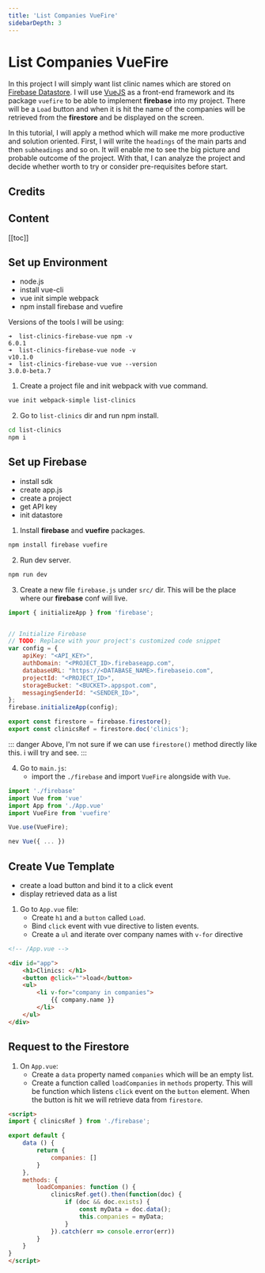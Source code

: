 ```yaml
---
title: 'List Companies VueFire'
sidebarDepth: 3
---
```


# List Companies VueFire

In this project I will simply want list clinic names which are stored on [Firebase Datastore](). I will use [VueJS]() as a front-end framework and its package `vuefire` to be able to implement **firebase** into my project. There will be a `Load` button and when it is hit the name of the companies will be retrieved from the **firestore** and be displayed on the screen.

In this tutorial, I will apply a method which will make me more productive and solution oriented. First, I will write the `headings` of the main parts and then `subheadings` and so on. It will enable me to see the big picture and probable outcome of the project. With that, I can analyze the project and decide whether worth to try or consider pre-requisites before start.

## Credits

## Content

[[toc]]


## Set up Environment

* node.js
* install vue-cli
* vue init simple webpack
* npm install firebase and vuefire

Versions of the tools I will be using:

```
➜  list-clinics-firebase-vue npm -v
6.0.1
➜  list-clinics-firebase-vue node -v
v10.1.0
➜  list-clinics-firebase-vue vue --version
3.0.0-beta.7
```

1. Create a project file and init webpack with vue command.

```bash
vue init webpack-simple list-clinics
```

2. Go to `list-clinics` dir and run npm install.

```bash
cd list-clinics
npm i
```


## Set up Firebase

* install sdk 
* create app.js
* create a project
* get API key
* init datastore

1. Install **firebase** and **vuefire** packages. 

```bash
npm install firebase vuefire
```

2. Run dev server.

```bash
npm run dev
```

3. Create a new file `firebase.js` under `src/` dir. This will be the place where our **firebase** conf will live.

```javascript
import { initializeApp } from 'firebase';


// Initialize Firebase
// TODO: Replace with your project's customized code snippet
var config = {
	apiKey: "<API_KEY>",
	authDomain: "<PROJECT_ID>.firebaseapp.com",
	databaseURL: "https://<DATABASE_NAME>.firebaseio.com",
	projectId: "<PROJECT_ID>",
	storageBucket: "<BUCKET>.appspot.com",
	messagingSenderId: "<SENDER_ID>",
};
firebase.initializeApp(config);

export const firestore = firebase.firestore();
export const clinicsRef = firestore.doc('clinics');
```

::: danger
Above, I'm not sure if we can use `firestore()` method directly like this. i will try and see.
:::

4. Go to `main.js`:
	* import the `./firebase` and import `VueFire` alongside with `Vue`.

```javascript
import './firebase'
import Vue from 'vue'
import App from './App.vue'
import VueFire from 'vuefire'

Vue.use(VueFire);

nev Vue({ ... })
```

## Create Vue Template

* create a load button and bind it to a click event
* display retrieved data as a list

1. Go to `App.vue` file: 
	* Create `h1` and a `button` called `Load`. 
	* Bind `click` event with vue directive to listen events.
	* Create a `ul` and iterate over company names with `v-for` directive

```html
<!-- /App.vue -->

<div id="app">
	<h1>Clinics: </h1>
	<button @click="">load</button>
	<ul>
		<li v-for="company in companies">
			{{ company.name }}
		</li>
	</ul>
</div>
```

## Request to the Firestore

1. On `App.vue`:
	* Create a `data` property named `companies` which will be an empty list.
	* Create a function called `loadCompanies` in `methods` property. This will be function which listens `click` event on the `button` element. When the button is hit we will retrieve data from `firestore`.

```html
<script>
import { clinicsRef } from './firebase';

export default {
	data () {
		return {
			companies: []
		}
	},
	methods: {
		loadCompanies: function () {
			clinicsRef.get().then(function(doc) {
				if (doc && doc.exists) {
					const myData = doc.data();
					this.companies = myData;
				}
			}).catch(err => console.error(err))
		}
	}
}
</script>
```
